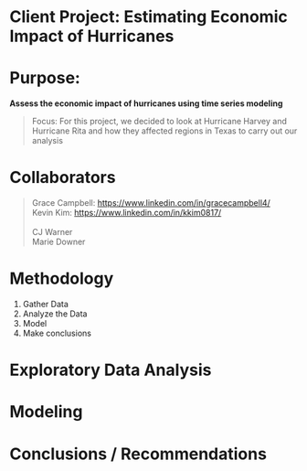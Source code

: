 # Client Project: Estimating Economic Impact of Hurricanes

# Purpose:

**Assess the economic impact of hurricanes using time series modeling**
>Focus:
For this project, we decided to look at Hurricane Harvey and Hurricane Rita and how they affected regions in Texas to carry out our analysis

# Collaborators
>Grace Campbell: https://www.linkedin.com/in/gracecampbell4/  <br /> 
Kevin Kim: https://www.linkedin.com/in/kkim0817/  <br />  
CJ Warner <br />
Marie Downer 

# Methodology
1. Gather Data
2. Analyze the Data
3. Model
4. Make conclusions

# Exploratory Data Analysis

# Modeling

# Conclusions / Recommendations


